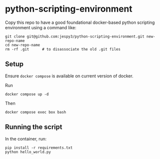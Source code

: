 # python-scripting-environment

Copy this repo to have a good foundational docker-based python scripting environment using a command like:
```
git clone git@github.com:jespy3/python-scripting-environment.git new-repo-name
cd new-repo-name
rm -rf .git      # to disassociate the old .git files
```

## Setup

Ensure `docker compose` is available on current version of docker.

Run
```
docker compose up -d
```

Then
```
docker compose exec box bash
```

## Running the script

In the container, run:
```
pip install -r requirements.txt
python hello_world.py
```
